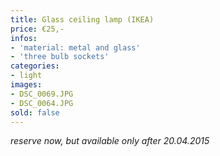 ```yaml
---
title: Glass ceiling lamp (IKEA)
price: €25,-
infos:
- 'material: metal and glass'
- 'three bulb sockets'
categories:
- light
images:
- DSC_0069.JPG
- DSC_0064.JPG
sold: false
---
```


*reserve now, but available only after 20.04.2015*
